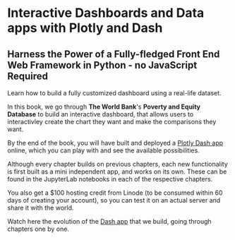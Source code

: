 # Interactive Dashboards and Data apps with Plotly and Dash

## Harness the Power of a Fully-fledged Front End Web Framework in Python - no JavaScript Required

Learn how to build a fully customized dashboard using a real-life dataset.

In this book, we go through **The World Bank**'s **Poverty and Equity Database** to build
an interactive dashboard, that allows users to interactivley create the chart
they want and make the comparisons they want.

By the end of the book, you will have built and deployed a
[Plotly Dash app](https://povertydata.org) online, which you can play with
and see the available possibilities.

Although every chapter builds on previous chapters, each new functionality is
first built as a mini independent app, and works on its own. These can be found
in the JupyterLab notebooks in each of the respective chapters.

You also get a $100 hosting credit from Linode (to be consumed within 60 days of creating your account), so you can test it on an actual server and share it with the world.

Watch here the evolution of the [Dash app](https://www.youtube.com/watch?v=lIWU6IwWAxw) that we build, going through chapters one by one.
